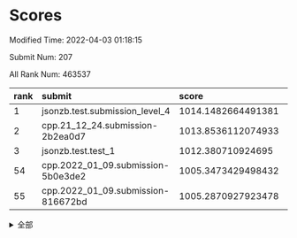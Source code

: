 # Scores

Modified Time: 2022-04-03 01:18:15

Submit Num: 207

All Rank Num: 463537

| rank |               submit               |       score        |       sigma        | pk_num |
| :--- | :--------------------------------- | :----------------- | :----------------- | :----- |
| 1    | jsonzb.test.submission_level_4     | 1014.1482664491381 | 0.7902752394059398 | 8961   |
| 2    | cpp.21_12_24.submission-2b2ea0d7   | 1013.8536112074933 | 0.7995355482908746 | 8957   |
| 3    | jsonzb.test.test_1                 | 1012.380710924695  | 0.7865986338622555 | 8958   |
| 54   | cpp.2022_01_09.submission-5b0e3de2 | 1005.3473429498432 | 0.7250294329758302 | 8957   |
| 55   | cpp.2022_01_09.submission-816672bd | 1005.2870927923478 | 0.718445548300713  | 8963   |


<details>
<summary>全部</summary>

| rank |                 submit                 |       score        |       sigma        | pk_num |
| :--- | :------------------------------------- | :----------------- | :----------------- | :----- |
| 1    | jsonzb.test.submission_level_4         | 1014.1482664491381 | 0.7902752394059398 | 8961   |
| 2    | cpp.21_12_24.submission-2b2ea0d7       | 1013.8536112074933 | 0.7995355482908746 | 8957   |
| 3    | jsonzb.test.test_1                     | 1012.380710924695  | 0.7865986338622555 | 8958   |
| 4    | gobigger.level_3.submission_level_3_34 | 1011.7590512634615 | 0.7687367559932778 | 8957   |
| 5    | gobigger.level_3.submission_level_3_22 | 1011.6949745743639 | 0.7729836660040025 | 8959   |
| 6    | gobigger.level_3.submission_level_3_37 | 1011.631641932002  | 0.7601181463436815 | 8955   |
| 7    | gobigger.level_3.submission_level_3_23 | 1011.5374784452297 | 0.7888772532422381 | 8952   |
| 8    | gobigger.level_3.submission_level_3_25 | 1011.3647298373719 | 0.7943350396263303 | 8957   |
| 9    | gobigger.level_3.submission_level_3_31 | 1011.1601701758605 | 0.7561483626666531 | 8959   |
| 10   | gobigger.level_3.submission_level_3_39 | 1011.124295081967  | 0.7663982965219744 | 8959   |
| 11   | gobigger.level_3.submission_level_3_4  | 1011.1093920462586 | 0.7707863809080231 | 8955   |
| 12   | gobigger.level_3.submission_level_3_10 | 1011.0820514909904 | 0.749308276188618  | 8953   |
| 13   | gobigger.level_3.submission_level_3_33 | 1010.9774454180989 | 0.7767150848254897 | 8961   |
| 14   | gobigger.level_3.submission_level_3_26 | 1010.9435945985526 | 0.7553675168434761 | 8959   |
| 15   | gobigger.level_3.submission_level_3_15 | 1010.9046670279334 | 0.7677764186529857 | 8958   |
| 16   | gobigger.level_3.submission_level_3_46 | 1010.836172439123  | 0.767980338029298  | 8958   |
| 17   | gobigger.level_3.submission_level_3_1  | 1010.5155104046178 | 0.7750345677296873 | 8957   |
| 18   | gobigger.level_3.submission_level_3_17 | 1010.3978082155205 | 0.755515354300219  | 8959   |
| 19   | gobigger.level_3.submission_level_3_16 | 1010.2710833106242 | 0.7520222780982059 | 8961   |
| 20   | gobigger.level_3.submission_level_3_12 | 1010.2412809610313 | 0.7690703878424133 | 8961   |
| 21   | gobigger.level_3.submission_level_3_38 | 1010.1614313387728 | 0.7400527394308928 | 8955   |
| 22   | gobigger.level_3.submission_level_3_20 | 1010.156106346802  | 0.7534018527492394 | 8957   |
| 23   | gobigger.level_3.submission_level_3_7  | 1010.1265147807926 | 0.758991589030957  | 8957   |
| 24   | gobigger.level_3.submission_level_3_5  | 1010.1175684445759 | 0.7732314205591239 | 8956   |
| 25   | gobigger.level_3.submission_level_3_42 | 1010.1043823271456 | 0.7685260306836008 | 8958   |
| 26   | gobigger.level_3.submission_level_3_11 | 1010.0589360974013 | 0.7600115364370428 | 8963   |
| 27   | gobigger.level_3.submission_level_3_29 | 1009.9810880426178 | 0.747750360552715  | 8959   |
| 28   | gobigger.level_3.submission_level_3_40 | 1009.9791394381164 | 0.7648246512943662 | 8958   |
| 29   | gobigger.level_3.submission_level_3_41 | 1009.9318709496986 | 0.7520390247443232 | 8959   |
| 30   | gobigger.level_3.submission_level_3_8  | 1009.8919919046758 | 0.7538369961253263 | 8953   |
| 31   | gobigger.level_3.submission_level_3_48 | 1009.8663771490284 | 0.763205327368239  | 8951   |
| 32   | gobigger.level_3.submission_level_3_28 | 1009.8287069780203 | 0.7612189331855239 | 8959   |
| 33   | gobigger.level_3.submission_level_3_21 | 1009.7703347274038 | 0.76267476858518   | 8961   |
| 34   | gobigger.level_3.submission_level_3_24 | 1009.7110750718823 | 0.7370677211123534 | 8957   |
| 35   | gobigger.level_3.submission_level_3_49 | 1009.6943316969273 | 0.7473849358539436 | 8957   |
| 36   | gobigger.level_3.submission_level_3_19 | 1009.6809006782524 | 0.7564897106472609 | 8956   |
| 37   | gobigger.level_3.submission_level_3_6  | 1009.6330680789739 | 0.7504860999742042 | 8959   |
| 38   | gobigger.level_3.submission_level_3_0  | 1009.6074874699776 | 0.7521734523688461 | 8961   |
| 39   | gobigger.level_3.submission_level_3_32 | 1009.5893368145738 | 0.7610751354712799 | 8959   |
| 40   | gobigger.level_3.submission_level_3_9  | 1009.5619919274684 | 0.7485566299485528 | 8956   |
| 41   | gobigger.level_3.submission_level_3_30 | 1009.5550576104923 | 0.7399566277693181 | 8958   |
| 42   | gobigger.level_3.submission_level_3_2  | 1009.4583588440257 | 0.7352401860955428 | 8956   |
| 43   | gobigger.level_3.submission_level_3_3  | 1009.3899648653434 | 0.7495259118858323 | 8953   |
| 44   | gobigger.level_3.submission_level_3_47 | 1009.2776393621688 | 0.783397489703873  | 8958   |
| 45   | gobigger.level_3.submission_level_3_18 | 1009.1551088168358 | 0.7706599616116435 | 8957   |
| 46   | gobigger.level_3.submission_level_3_35 | 1009.1055252499443 | 0.7696719137117255 | 8959   |
| 47   | gobigger.level_3.submission_level_3_44 | 1008.9795221933015 | 0.734491026392935  | 8958   |
| 48   | gobigger.level_3.submission_level_3_45 | 1008.8911709057659 | 0.7173926154253929 | 8956   |
| 49   | gobigger.level_3.submission_level_3_14 | 1008.8697426497324 | 0.7489680049819587 | 8954   |
| 50   | gobigger.level_3.submission_level_3_43 | 1008.8082555817739 | 0.7490089667298505 | 8956   |
| 51   | gobigger.level_3.submission_level_3_13 | 1008.760377150259  | 0.748450259733153  | 8959   |
| 52   | gobigger.level_3.submission_level_3_27 | 1008.4595380130896 | 0.7480590901140267 | 8960   |
| 53   | gobigger.level_3.submission_level_3_36 | 1008.4496067662621 | 0.7612690645269516 | 8951   |
| 54   | cpp.2022_01_09.submission-5b0e3de2     | 1005.3473429498432 | 0.7250294329758302 | 8957   |
| 55   | cpp.2022_01_09.submission-816672bd     | 1005.2870927923478 | 0.718445548300713  | 8963   |
| 56   | gobigger.level_1.submission_level_1_46 | 1004.5370110302948 | 0.7109949775000343 | 8959   |
| 57   | gobigger.level_1.submission_level_1_11 | 1004.3726473734262 | 0.7242205032610185 | 8959   |
| 58   | gobigger.level_1.submission_level_1_14 | 1004.3221853082472 | 0.7215806113101042 | 8955   |
| 59   | gobigger.level_1.submission_level_1_31 | 1004.3174080171589 | 0.7189995013411894 | 8955   |
| 60   | gobigger.level_1.submission_level_1_0  | 1004.2689921558597 | 0.7218157123114922 | 8959   |
| 61   | gobigger.level_1.submission_level_1_18 | 1004.259440298968  | 0.7337776414579072 | 8958   |
| 62   | gobigger.level_1.submission_level_1_22 | 1004.1979378937064 | 0.7258877837330451 | 8959   |
| 63   | gobigger.level_1.submission_level_1_15 | 1004.1880825740315 | 0.7278490096168498 | 8964   |
| 64   | gobigger.level_1.submission_level_1_45 | 1004.179588938658  | 0.7194601789483843 | 8957   |
| 65   | gobigger.level_1.submission_level_1_32 | 1004.0688376501026 | 0.7219696562461966 | 8961   |
| 66   | gobigger.level_1.submission_level_1_9  | 1003.9727574674417 | 0.7197345304825363 | 8957   |
| 67   | gobigger.level_1.submission_level_1_38 | 1003.9622990943901 | 0.7214042435218097 | 8957   |
| 68   | gobigger.level_1.submission_level_1_13 | 1003.8576028588147 | 0.7214169719041219 | 8960   |
| 69   | gobigger.level_1.submission_level_1_1  | 1003.8536751747245 | 0.718753393318022  | 8956   |
| 70   | gobigger.level_1.submission_level_1_10 | 1003.8333720417658 | 0.7123278721964932 | 8956   |
| 71   | gobigger.level_1.submission_level_1_48 | 1003.8132305135368 | 0.7244681316479086 | 8958   |
| 72   | gobigger.level_1.submission_level_1_39 | 1003.7719238986053 | 0.7093274823554849 | 8962   |
| 73   | gobigger.level_1.submission_level_1_33 | 1003.7296010369633 | 0.7163346288943689 | 8951   |
| 74   | gobigger.level_1.submission_level_1_37 | 1003.643823297448  | 0.7204129986169711 | 8960   |
| 75   | gobigger.level_1.submission_level_1_8  | 1003.6395928973154 | 0.7266692459611469 | 8957   |
| 76   | gobigger.level_1.submission_level_1_49 | 1003.6234005738937 | 0.7118158869972642 | 8956   |
| 77   | gobigger.level_1.submission_level_1_17 | 1003.6165073256835 | 0.7147616082056689 | 8959   |
| 78   | gobigger.level_1.submission_level_1_27 | 1003.5409442842893 | 0.7221520091161873 | 8954   |
| 79   | gobigger.level_1.submission_level_1_24 | 1003.5370242208569 | 0.7067152278857672 | 8958   |
| 80   | gobigger.level_1.submission_level_1_42 | 1003.4563359956553 | 0.718944041731643  | 8961   |
| 81   | gobigger.level_1.submission_level_1_3  | 1003.3377610644068 | 0.7235867230194057 | 8957   |
| 82   | gobigger.level_1.submission_level_1_20 | 1003.2831073331072 | 0.7110948432871003 | 8959   |
| 83   | gobigger.level_1.submission_level_1_41 | 1003.2786237808333 | 0.7183483984307878 | 8959   |
| 84   | gobigger.level_1.submission_level_1_19 | 1003.2617013860245 | 0.7145179186616556 | 8954   |
| 85   | gobigger.level_1.submission_level_1_4  | 1003.2014767498557 | 0.7185086769166438 | 8956   |
| 86   | gobigger.level_1.submission_level_1_34 | 1003.1860926500827 | 0.7045217344769332 | 8958   |
| 87   | gobigger.level_1.submission_level_1_36 | 1003.1505576409539 | 0.7104518924222506 | 8957   |
| 88   | gobigger.level_1.submission_level_1_43 | 1003.1304197695047 | 0.7236482317180366 | 8961   |
| 89   | gobigger.level_1.submission_level_1_35 | 1003.1239967180311 | 0.7252385467599536 | 8954   |
| 90   | gobigger.level_1.submission_level_1_2  | 1003.1130407065182 | 0.7199751058597148 | 8958   |
| 91   | gobigger.level_1.submission_level_1_16 | 1003.0959455245024 | 0.7073243683941459 | 8955   |
| 92   | gobigger.level_1.submission_level_1_26 | 1003.0467156119405 | 0.7042985257220689 | 8953   |
| 93   | gobigger.level_1.submission_level_1_23 | 1002.9120635753407 | 0.7165050256740754 | 8954   |
| 94   | gobigger.level_1.submission_level_1_21 | 1002.9110417359727 | 0.721688801447695  | 8955   |
| 95   | gobigger.level_1.submission_level_1_6  | 1002.7943654715459 | 0.7189940706825128 | 8957   |
| 96   | gobigger.level_1.submission_level_1_47 | 1002.7368365878439 | 0.7169074973903465 | 8957   |
| 97   | gobigger.level_1.submission_level_1_28 | 1002.6966454087184 | 0.7084181131383366 | 8956   |
| 98   | gobigger.level_1.submission_level_1_12 | 1002.5994824602086 | 0.7188965919510845 | 8956   |
| 99   | gobigger.level_1.submission_level_1_29 | 1002.3188803167058 | 0.7236775239258378 | 8958   |
| 100  | gobigger.level_1.submission_level_1_7  | 1002.2571156075694 | 0.7117101551315566 | 8962   |
| 101  | gobigger.level_1.submission_level_1_25 | 1002.2005732855737 | 0.720703558949006  | 8960   |
| 102  | gobigger.level_1.submission_level_1_5  | 1002.0091996925099 | 0.7158682112610325 | 8956   |
| 103  | gobigger.level_1.submission_level_1_40 | 1001.8716578657122 | 0.7174522383672581 | 8953   |
| 104  | gobigger.level_1.submission_level_1_44 | 1001.8484394801796 | 0.7139090361256798 | 8953   |
| 105  | gobigger.level_1.submission_level_1_30 | 1001.7743593019279 | 0.7102617874610859 | 8960   |
| 106  | gobigger.random.submission_random_24   | 997.6562459806164  | 0.7178827242200031 | 8957   |
| 107  | gobigger.random.submission_random_7    | 997.397828714113   | 0.7061668366170487 | 8954   |
| 108  | gobigger.random.submission_random_39   | 996.983029735026   | 0.707615149436729  | 8954   |
| 109  | gobigger.random.submission_random_29   | 996.9659525778633  | 0.7053567291182937 | 8956   |
| 110  | gobigger.random.submission_random_12   | 996.7642943109736  | 0.7059536913648072 | 8955   |
| 111  | gobigger.random.submission_random_3    | 996.7361020584515  | 0.7194972153127808 | 8958   |
| 112  | gobigger.random.submission_random_10   | 996.6572253884696  | 0.7129056124209104 | 8957   |
| 113  | gobigger.random.submission_random_9    | 996.6496413995177  | 0.7124048312451536 | 8953   |
| 114  | gobigger.random.submission_random_48   | 996.6094447393765  | 0.7119911528080154 | 8962   |
| 115  | gobigger.random.submission_random_19   | 996.5229415988521  | 0.704498329418407  | 8956   |
| 116  | gobigger.random.submission_random_4    | 996.4967104063104  | 0.7128125202604876 | 8956   |
| 117  | gobigger.random.submission_random_22   | 996.3960137786418  | 0.7140974938166819 | 8960   |
| 118  | gobigger.random.submission_random_18   | 996.3696173485268  | 0.7003969695904205 | 8953   |
| 119  | gobigger.random.submission_random_20   | 996.2603278239964  | 0.7243295721986059 | 8957   |
| 120  | gobigger.random.submission_random_43   | 996.2131165095573  | 0.7117330099440876 | 8954   |
| 121  | gobigger.random.submission_random_2    | 996.1391212024561  | 0.7111737684735545 | 8954   |
| 122  | gobigger.random.submission_random_23   | 996.0910604103497  | 0.72366273037812   | 8958   |
| 123  | gobigger.random.submission_random_25   | 996.0588664874566  | 0.7176110840025843 | 8962   |
| 124  | gobigger.random.submission_random_26   | 996.0326138775949  | 0.7181012301110082 | 8954   |
| 125  | gobigger.random.submission_random_13   | 996.0203020207957  | 0.7060774667287688 | 8958   |
| 126  | gobigger.random.submission_random_0    | 996.0198761620736  | 0.720381765894618  | 8957   |
| 127  | gobigger.random.submission_random_11   | 995.992753630263   | 0.7056369636982713 | 8959   |
| 128  | gobigger.random.submission_random_28   | 995.9758003506408  | 0.723605197269882  | 8958   |
| 129  | gobigger.random.submission_random_30   | 995.9747311925634  | 0.718067123383584  | 8955   |
| 130  | gobigger.random.submission_random_32   | 995.9680966289587  | 0.7044327426631168 | 8960   |
| 131  | gobigger.random.submission_random_21   | 995.8926285721133  | 0.7120080471420318 | 8959   |
| 132  | gobigger.random.submission_random_8    | 995.8635883671064  | 0.6999263763700713 | 8958   |
| 133  | gobigger.random.submission_random_41   | 995.8539122980143  | 0.6997743810195847 | 8959   |
| 134  | gobigger.random.submission_random_45   | 995.7872370070988  | 0.716892761853142  | 8958   |
| 135  | gobigger.random.submission_random_36   | 995.7289916209209  | 0.7000657313875511 | 8954   |
| 136  | gobigger.random.submission_random_49   | 995.7145429830827  | 0.7001316113506613 | 8959   |
| 137  | gobigger.random.submission_random_31   | 995.6995992515172  | 0.7268999136838912 | 8959   |
| 138  | gobigger.random.submission_random_47   | 995.6825135586492  | 0.7082771982908046 | 8954   |
| 139  | gobigger.random.submission_random_42   | 995.6490787408474  | 0.7106973447490199 | 8954   |
| 140  | gobigger.random.submission_random_37   | 995.5374182262806  | 0.7055429722178547 | 8957   |
| 141  | gobigger.random.submission_random_14   | 995.4749401385224  | 0.7145735628924584 | 8959   |
| 142  | gobigger.random.submission_random_17   | 995.4236430107727  | 0.7157760876895743 | 8961   |
| 143  | gobigger.random.submission_random_6    | 995.3962669856256  | 0.711762275527825  | 8963   |
| 144  | gobigger.random.submission_random_34   | 995.38980521148    | 0.7295823925413198 | 8958   |
| 145  | gobigger.random.submission_random_33   | 995.3666929691465  | 0.7084819847379387 | 8958   |
| 146  | gobigger.random.submission_random_16   | 995.3245052924777  | 0.7122233921050106 | 8956   |
| 147  | gobigger.random.submission_random_5    | 995.3035180720645  | 0.7188322742886535 | 8952   |
| 148  | gobigger.random.submission_random_44   | 995.290565013202   | 0.7120524577242359 | 8958   |
| 149  | gobigger.random.submission_random_1    | 995.2862612369748  | 0.7066506680761179 | 8956   |
| 150  | gobigger.random.submission_random_38   | 995.1254665700484  | 0.7046878502907885 | 8956   |
| 151  | gobigger.random.submission_random_46   | 994.9787944380389  | 0.7165738921645536 | 8960   |
| 152  | gobigger.random.submission_random_40   | 994.962795141279   | 0.7060953125059427 | 8957   |
| 153  | gobigger.random.submission_random_15   | 994.9010226112837  | 0.7147312820281548 | 8952   |
| 154  | gobigger.random.submission_random_27   | 994.8545702711792  | 0.7137455696638916 | 8952   |
| 155  | gobigger.level_2.submission_level_2_35 | 994.7381307999557  | 0.7273342376122758 | 8955   |
| 156  | gobigger.random.submission_random_35   | 994.5107815971172  | 0.7250041097863792 | 8959   |
| 157  | gobigger.level_2.submission_level_2_5  | 994.1751176678957  | 0.7226470680067154 | 8961   |
| 158  | gobigger.level_2.submission_level_2_26 | 993.5951879793145  | 0.734719173801356  | 8956   |
| 159  | gobigger.level_2.submission_level_2_31 | 993.497834670033   | 0.7494451303150084 | 8957   |
| 160  | gobigger.level_2.submission_level_2_37 | 993.3907743032403  | 0.7260878855443936 | 8951   |
| 161  | gobigger.level_2.submission_level_2_22 | 993.1886904714675  | 0.7430824484809935 | 8959   |
| 162  | gobigger.level_2.submission_level_2_25 | 993.0956403910056  | 0.7287613601449362 | 8959   |
| 163  | gobigger.level_2.submission_level_2_39 | 993.0818368439665  | 0.7210316235014403 | 8961   |
| 164  | gobigger.level_2.submission_level_2_40 | 992.9356004251806  | 0.7548446212312299 | 8958   |
| 165  | gobigger.level_2.submission_level_2_38 | 992.8893948674419  | 0.7437963739094154 | 8950   |
| 166  | gobigger.level_2.submission_level_2_43 | 992.8719307513367  | 0.7453302841810355 | 8959   |
| 167  | gobigger.level_2.submission_level_2_7  | 992.8664695836467  | 0.7408640679272529 | 8962   |
| 168  | gobigger.level_2.submission_level_2_18 | 992.8408020383297  | 0.746519233156796  | 8953   |
| 169  | gobigger.level_2.submission_level_2_45 | 992.8332795261314  | 0.7399839975089764 | 8958   |
| 170  | gobigger.level_2.submission_level_2_47 | 992.7251251625346  | 0.744040822142733  | 8957   |
| 171  | gobigger.level_2.submission_level_2_33 | 992.6851140158392  | 0.7260833465750044 | 8954   |
| 172  | gobigger.level_2.submission_level_2_3  | 992.6604147594395  | 0.7369746921572884 | 8959   |
| 173  | gobigger.level_2.submission_level_2_9  | 992.5930756430015  | 0.735666322957073  | 8952   |
| 174  | gobigger.level_2.submission_level_2_21 | 992.531240747114   | 0.7315240743696191 | 8959   |
| 175  | gobigger.level_2.submission_level_2_24 | 992.5043966932784  | 0.7570359984769366 | 8959   |
| 176  | gobigger.level_2.submission_level_2_28 | 992.4390933308032  | 0.7363051929396534 | 8961   |
| 177  | gobigger.level_2.submission_level_2_27 | 992.329674251187   | 0.7365749202612868 | 8958   |
| 178  | gobigger.level_2.submission_level_2_19 | 992.144754118686   | 0.7510179408868422 | 8958   |
| 179  | gobigger.level_2.submission_level_2_11 | 992.1435810770439  | 0.746398083993424  | 8955   |
| 180  | gobigger.level_2.submission_level_2_23 | 992.117666495153   | 0.7730053118334297 | 8962   |
| 181  | gobigger.level_2.submission_level_2_20 | 992.0642582584095  | 0.7553365214784035 | 8960   |
| 182  | gobigger.level_2.submission_level_2_8  | 991.9822658362968  | 0.7576343671586708 | 8954   |
| 183  | gobigger.level_2.submission_level_2_14 | 991.9514071253088  | 0.7404168269897662 | 8958   |
| 184  | gobigger.level_2.submission_level_2_34 | 991.8858969430256  | 0.7465104715114441 | 8957   |
| 185  | gobigger.level_2.submission_level_2_30 | 991.8852882232342  | 0.7541429536547947 | 8958   |
| 186  | gobigger.level_2.submission_level_2_10 | 991.8449956709759  | 0.7436178068358232 | 8958   |
| 187  | gobigger.level_2.submission_level_2_48 | 991.8422571506163  | 0.7847762983437617 | 8956   |
| 188  | gobigger.level_2.submission_level_2_16 | 991.7732582704983  | 0.7744365146825083 | 8955   |
| 189  | gobigger.level_2.submission_level_2_41 | 991.6611309994466  | 0.7329367770473847 | 8955   |
| 190  | gobigger.level_2.submission_level_2_42 | 991.5988862685863  | 0.7529868293602081 | 8957   |
| 191  | gobigger.level_2.submission_level_2_15 | 991.556139254782   | 0.739197916157919  | 8960   |
| 192  | gobigger.level_2.submission_level_2_6  | 991.448392105256   | 0.7480782019017221 | 8958   |
| 193  | gobigger.level_2.submission_level_2_1  | 991.3770971443373  | 0.7391558271461324 | 8962   |
| 194  | gobigger.level_2.submission_level_2_46 | 991.3467434806026  | 0.7369467419104192 | 8956   |
| 195  | gobigger.level_2.submission_level_2_49 | 991.3271209080161  | 0.7413573112933056 | 8957   |
| 196  | gobigger.level_2.submission_level_2_4  | 991.1202080763607  | 0.7347621187642122 | 8959   |
| 197  | gobigger.level_2.submission_level_2_13 | 991.0889813889368  | 0.7558241566799794 | 8962   |
| 198  | gobigger.level_2.submission_level_2_12 | 991.0786388757266  | 0.7451521092453501 | 8955   |
| 199  | gobigger.level_2.submission_level_2_2  | 990.9366807784015  | 0.7524352555128061 | 8957   |
| 200  | gobigger.level_2.submission_level_2_29 | 990.8649069857804  | 0.7627252575794992 | 8957   |
| 201  | gobigger.level_2.submission_level_2_36 | 990.7228666555256  | 0.7415330734915179 | 8953   |
| 202  | gobigger.level_2.submission_level_2_32 | 990.5512571532919  | 0.7618513752100703 | 8953   |
| 203  | gobigger.level_2.submission_level_2_44 | 990.2423888693207  | 0.7800939521651823 | 8952   |
| 204  | gobigger.level_2.submission_level_2_0  | 990.0509290883755  | 0.7607667114219562 | 8958   |
| 205  | gobigger.level_2.submission_level_2_17 | 990.0080175188834  | 0.7735891426018849 | 8959   |
| 206  | gobigger.none.submission_none_0        | 978.0186572732497  | 1.3194509590039278 | 8961   |
| 207  | gobigger.none.submission_none_1        | 973.2517565245132  | 1.7780297182574933 | 8958   |

</details>